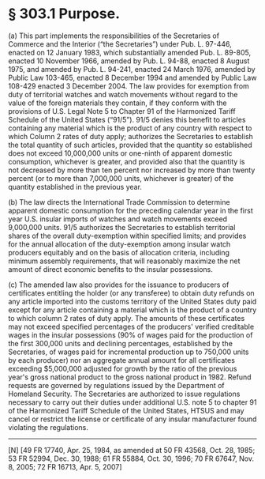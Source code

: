 # § 303.1   Purpose.

(a) This part implements the responsibilities of the Secretaries of Commerce and the Interior (“the Secretaries”) under Pub. L. 97-446, enacted on 12 January 1983, which substantially amended Pub. L. 89-805, enacted 10 November 1966, amended by Pub. L. 94-88, enacted 8 August 1975, and amended by Pub. L. 94-241, enacted 24 March 1976, amended by Public Law 103-465, enacted 8 December 1994 and amended by Public Law 108-429 enacted 3 December 2004. The law provides for exemption from duty of territorial watches and watch movements without regard to the value of the foreign materials they contain, if they conform with the provisions of U.S. Legal Note 5 to Chapter 91 of the Harmonized Tariff Schedule of the United States (“91/5”). 91/5 denies this benefit to articles containing any material which is the product of any country with respect to which Column 2 rates of duty apply; authorizes the Secretaries to establish the total quantity of such articles, provided that the quantity so established does not exceed 10,000,000 units or one-ninth of apparent domestic consumption, whichever is greater, and provided also that the quantity is not decreased by more than ten percent nor increased by more than twenty percent (or to more than 7,000,000 units, whichever is greater) of the quantity established in the previous year.


(b) The law directs the International Trade Commission to determine apparent domestic consumption for the preceding calendar year in the first year U.S. insular imports of watches and watch movements exceed 9,000,000 units. 91/5 authorizes the Secretaries to establish territorial shares of the overall duty-exemption within specified limits; and provides for the annual allocation of the duty-exemption among insular watch producers equitably and on the basis of allocation criteria, including minimum assembly requirements, that will reasonably maximize the net amount of direct economic benefits to the insular possessions.


(c) The amended law also provides for the issuance to producers of certificates entitling the holder (or any transferee) to obtain duty refunds on any article imported into the customs territory of the United States duty paid except for any article containing a material which is the product of a country to which column 2 rates of duty apply. The amounts of these certificates may not exceed specified percentages of the producers' verified creditable wages in the insular possessions (90% of wages paid for the production of the first 300,000 units and declining percentages, established by the Secretaries, of wages paid for incremental production up to 750,000 units by each producer) nor an aggregate annual amount for all certificates exceeding $5,000,000 adjusted for growth by the ratio of the previous year's gross national product to the gross national product in 1982. Refund requests are governed by regulations issued by the Department of Homeland Security. The Secretaries are authorized to issue regulations necessary to carry out their duties under additional U.S. note 5 to chapter 91 of the Harmonized Tariff Schedule of the United States, HTSUS and may cancel or restrict the license or certificate of any insular manufacturer found violating the regulations.



---

[N] [49 FR 17740, Apr. 25, 1984, as amended at 50 FR 43568, Oct. 28, 1985; 53 FR 52994, Dec. 30, 1988; 61 FR 55884, Oct. 30, 1996; 70 FR 67647, Nov. 8, 2005; 72 FR 16713, Apr. 5, 2007]




